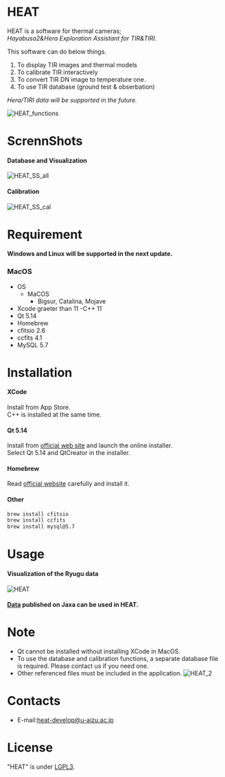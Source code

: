 # HEAT

HEAT is a software for thermal cameras;\
*Hayabusa2&Hera Exploration Assistant for TIR&TIRI.*

This software can do below things.

1. To display TIR images and thermal models 
1. To calibrate TIR interactively
1. To convert TIR DN image to temperature one.
1. To use TIR database (ground test & obserbation)

*Hera/TIRI data will be supported in the future.*




![HEAT_functions](https://user-images.githubusercontent.com/120307289/207242713-ccd678da-c9e2-49db-b355-d5759525cd2a.png)

# ScrennShots
#### Database and Visualization
![HEAT_SS_all](https://user-images.githubusercontent.com/120307289/207242524-04d970ad-c9de-491d-b1b2-125c2d818449.png)
#### Calibration
![HEAT_SS_cal](https://user-images.githubusercontent.com/120307289/207242527-45f90848-bf7b-4212-869f-71e5637efae2.png)

# Requirement
#### Windows and Linux will be supported in the next update.
### MacOS
- OS
  - MaCOS
    - Bigsur, Catalina, Mojave
- Xcode graeter than 11
  -C++ 11
- Qt 5.14
- Homebrew
- cfitsio 2.6
- ccfits 4.1
- MySQL 5.7



# Installation

#### XCode
Install from App Store.\
C++ is installed at the same time.

#### Qt 5.14
Install from [official web site](https://www.qt.io/download-qt-installer?hsCtaTracking=99d9dd4f-5681-48d2-b096-470725510d34%7C074ddad0-fdef-4e53-8aa8-5e8a876d6ab4) and launch the online installer.\
Select Qt 5.14 and QtCreator in the installer.

#### Homebrew
Read [official website](https://brew.sh/index) carefully and install it.

#### Other

```bash
brew install cfitsio
brew install ccfits
brew install mysql@5.7
```

# Usage
#### Visualization of the Ryugu data
![HEAT](https://user-images.githubusercontent.com/120307289/207255328-e329bc87-37fb-4c2d-bb70-a66a0d7e5af8.gif)
#### [Data](https://data.darts.isas.jaxa.jp/pub/pds4/data/hyb2/hyb2_tir/) published on Jaxa can be used in HEAT.


# Note

* Qt cannot be installed without installing XCode in MacOS.
* To use the database and calibration functions, a separate database file is required. Please contact us if you need one.
* Other referenced files must be included in the application.
![HEAT_2](https://user-images.githubusercontent.com/120307289/207267548-eee94df1-8d87-47b9-9aa0-724e6e46f415.gif)

# Contacts
* E-mail:heat-develop@u-aizu.ac.jp

# License

"HEAT" is under [LGPL3](https://en.wikipedia.org/wiki/GNU_Lesser_General_Public_License).

